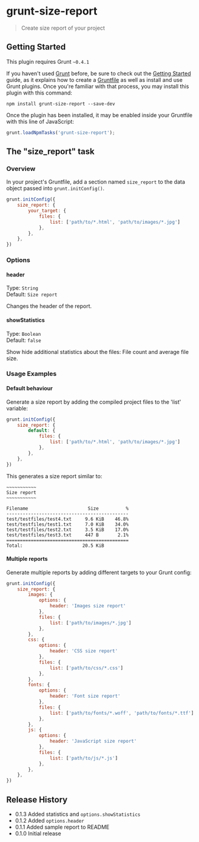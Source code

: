 # grunt-size-report

> Create size report of your project

## Getting Started
This plugin requires Grunt `~0.4.1`

If you haven't used [Grunt](http://gruntjs.com/) before, be sure to check out the [Getting Started](http://gruntjs.com/getting-started) guide, as it explains how to create a [Gruntfile](http://gruntjs.com/sample-gruntfile) as well as install and use Grunt plugins. Once you're familiar with that process, you may install this plugin with this command:

```shell
npm install grunt-size-report --save-dev
```

Once the plugin has been installed, it may be enabled inside your Gruntfile with this line of JavaScript:

```js
grunt.loadNpmTasks('grunt-size-report');
```

## The "size_report" task

### Overview
In your project's Gruntfile, add a section named `size_report` to the data object passed into `grunt.initConfig()`.

```js
grunt.initConfig({
    size_report: {
        your_target: {
            files: {
                list: ['path/to/*.html', 'path/to/images/*.jpg']
            },
        },
    },
})
```

### Options

#### header
Type: `String`  
Default: `Size report`

Changes the header of the report.

#### showStatistics
Type: `Boolean`  
Default: `false`

Show hide additional statistics about the files: File count and average file
size.

### Usage Examples

#### Default behaviour

Generate a size report by adding the compiled project files to the 'list' variable:

```js
grunt.initConfig({
    size_report: {
        default: {
            files: {
                list: ['path/to/*.html', 'path/to/images/*.jpg']
            },
        },
    },
})
```

This generates a size report similar to:
```
̴̴̴̴̴̴̴̴̴̴̴
Size report
̴̴̴̴̴̴̴̴̴̴̴

Filename                      Size          %
---------------------------------------------
test/testfiles/test4.txt     9.6 KiB    46.8%
test/testfiles/test1.txt     7.0 KiB    34.0%
test/testfiles/test2.txt     3.5 KiB    17.0%
test/testfiles/test3.txt     447 B       2.1%
=============================================
Total:                      20.5 KiB
```


#### Multiple reports

Generate multiple reports by adding different targets to your Grunt config:

```js
grunt.initConfig({
    size_report: {
        images: {
            options: {
                header: 'Images size report'
            },
            files: {
                list: ['path/to/images/*.jpg']
            },
        },
        css: {
            options: {
                header: 'CSS size report'
            },
            files: {
                list: ['path/to/css/*.css']
            },
        },
        fonts: {
            options: {
                header: 'Font size report'
            },
            files: {
                list: ['path/to/fonts/*.woff', 'path/to/fonts/*.ttf']
            },
        },
        js: {
            options: {
                header: 'JavaScript size report'
            },
            files: {
                list: ['path/to/js/*.js']
            },
        },
    },
})
```


## Release History

* 0.1.3 Added statistics and `options.showStatistics`
* 0.1.2 Added `options.header`
* 0.1.1 Added sample report to README
* 0.1.0 Initial release

